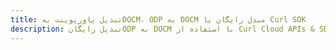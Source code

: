 ---title: تبدیل پاورپوینت بهDOCM، ODP به DOCM مبدل رایگان یا Curl SDKdescription: تبدیل رایگانODP به DOCM با استفاده از Curl Cloud APIs & SDK. همچنین اسناد Microsoft PowerPoint را در Cloud ایجاد، ویرایش و رندر کنید.---
